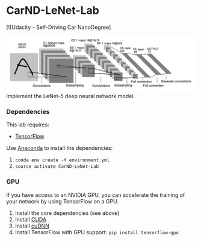 # CarND-LeNet-Lab
[![Udacity - Self-Driving Car NanoDegree]

![LeNet-5 Architecture](lenet.png)
Implement the LeNet-5 deep neural network model.

### Dependencies
This lab requires:

* [TensorFlow](https://www.tensorflow.org/)

Use [Anaconda](https://www.continuum.io/downloads) to install the dependencies:

1. `conda env create -f environment.yml`
2. `source activate CarND-LeNet-Lab`

### GPU
If you have access to an NVIDIA GPU, you can accelerate the training of your network by using TensorFlow on a GPU.

1. Install the core dependencies (see above)
2. Install [CUDA](https://developer.nvidia.com/cuda-downloads)
3. Install [cuDNN](https://developer.nvidia.com/cudnn)
4. Install TensorFlow with GPU support: `pip install tensorflow-gpu`
